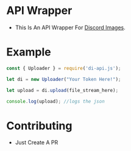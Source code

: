 # API Wrapper

* This Is An API Wrapper For [Discord Images](https://discordimages.com/).

# Example

```javascript
const { Uploader } = require('di-api.js');

let di = new Uploader("Your Token Here!");

let upload = di.upload(file_stream_here);

console.log(upload); //logs the json
```

# Contributing

* Just Create A PR